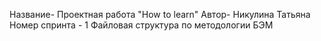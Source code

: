 Название- Проектная работа "How to learn"
Автор- Никулина Татьяна
Номер спринта - 1
Файловая структура по методологии БЭМ
